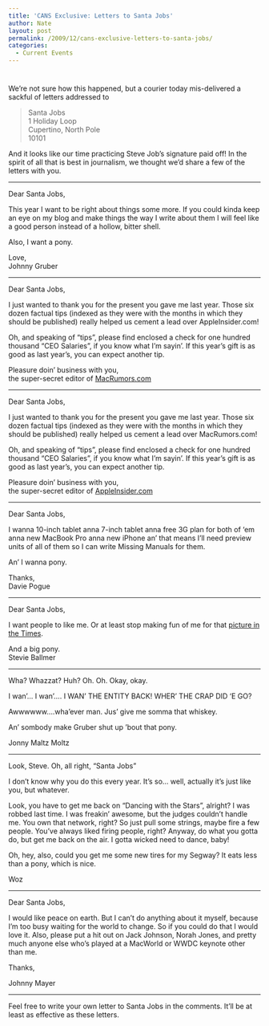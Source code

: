 ```yaml
---
title: 'CANS Exclusive: Letters to Santa Jobs'
author: Nate
layout: post
permalink: /2009/12/cans-exclusive-letters-to-santa-jobs/
categories:
  - Current Events
---
```

# 

We’re not sure how this happened, but a courier today mis-delivered a sackful of letters addressed to

> Santa Jobs  
> 1 Holiday Loop  
> Cupertino, North Pole  
> 10101

And it looks like our time practicing Steve Job’s signature paid off! In the spirit of all that is best in journalism, we thought we’d share a few of the letters with you.

* * *

Dear Santa Jobs,

This year I want to be right about things some more. If you could kinda keep an eye on my blog and make things the way I write about them I will feel like a good person instead of a hollow, bitter shell.

Also, I want a pony.

Love,  
Johnny Gruber

* * *

Dear Santa Jobs,

I just wanted to thank you for the present you gave me last year. Those six dozen factual tips (indexed as they were with the months in which they should be published) really helped us cement a lead over AppleInsider.com!

Oh, and speaking of “tips”, please find enclosed a check for one hundred thousand “CEO Salaries”, if you know what I’m sayin’. If this year’s gift is as good as last year’s, you can expect another tip.

Pleasure doin’ business with you,  
the super-secret editor of [MacRumors.com][1]

 [1]: http://macrumors.com

* * *

Dear Santa Jobs,

I just wanted to thank you for the present you gave me last year. Those six dozen factual tips (indexed as they were with the months in which they should be published) really helped us cement a lead over MacRumors.com!

Oh, and speaking of “tips”, please find enclosed a check for one hundred thousand “CEO Salaries”, if you know what I’m sayin’. If this year’s gift is as good as last year’s, you can expect another tip.

Pleasure doin’ business with you,  
the super-secret editor of [AppleInsider.com][2]

 [2]: http://www.appleinsider.com/

* * *

Dear Santa Jobs,

I wanna 10-inch tablet anna 7-inch tablet anna free 3G plan for both of ‘em anna new MacBook Pro anna new iPhone an’ that means I’ll need preview units of all of them so I can write Missing Manuals for them.

An’ I wanna pony.

Thanks,  
Davie Pogue

* * *

Dear Santa Jobs,

I want people to like me. Or at least stop making fun of me for that [picture in the Times][3].

 [3]: http://natedickson.posterous.com/this-ladies-and-gentlemen-is-the-ceo-of-micro

And a big pony.  
Stevie Ballmer

* * *

Wha? Whazzat? Huh? Oh. Oh. Okay, okay.

I wan’… I wan’…. I WAN’ THE ENTITY BACK! WHER’ THE CRAP DID ‘E GO?

Awwwwww….wha’ever man. Jus’ give me somma that whiskey.

An’ sombody make Gruber shut up ’bout that pony.

Jonny Maltz Moltz

* * *

Look, Steve. Oh, all right, “Santa Jobs”

I don’t know why you do this every year. It’s so… well, actually it’s just like you, but whatever.

Look, you have to get me back on “Dancing with the Stars”, alright? I was robbed last time. I was freakin’ awesome, but the judges couldn’t handle me. You own that network, right? So just pull some strings, maybe fire a few people. You’ve always liked firing people, right? Anyway, do what you gotta do, but get me back on the air. I gotta wicked need to dance, baby!

Oh, hey, also, could you get me some new tires for my Segway? It eats less than a pony, which is nice.

Woz

* * *

Dear Santa Jobs,

I would like peace on earth. But I can’t do anything about it myself, because I’m too busy waiting for the world to change. So if you could do that I would love it. Also, please put a hit out on Jack Johnson, Norah Jones, and pretty much anyone else who’s played at a MacWorld or WWDC keynote other than me.

Thanks,

Johnny Mayer

* * *

Feel free to write your own letter to Santa Jobs in the comments. It’ll be at least as effective as these letters.